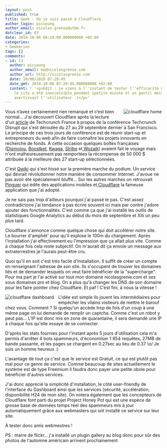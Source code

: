 ```yaml
---
layout: post
published: true
title: Geek - Où je suis passé à Cloudflare
author_login: picsoung
author_email: nicolas.grenie@utbm.fr
dotclear_id: 63
date: 2010-10-06 06:24:00.000000000 +02:00
categories:
- Geekeries
tags: []
comments:
- id: 13
  author: picsoung
  author_email: me@nicolasgrenie.com
  author_url: http://nicolasgrenie.com
  date: 10/08/2010 07:29:45
  date_gmt: 2010-10-08 07:29:45.000000000 +02:00
  content: ! '<p>Edit : je viens à l''instant de tester l''efficacité du système,
    le site a été inaccessible pendant 1petite minute et un gentil message user-friendly
    avertissait l''utilisateur :)</p>'
---
```

<p><img src="/public/illus_billets/.cloudfare_homepage_s.jpg" alt="cloudflare home" style="float:right; margin: 0 0 1em 1em;" title="cloudfare home, oct. 2010" />Vous n’avez certainement rien remarqué et c’est bien normal… J'ai découvert Cloudflare après la lecture d'un <a href="http://fr.techcrunch.com/2010/09/30/techcrunch-disrupt-ce-qui-sest-passe-a-lautre-cote-de-latlantique-la-meilleure-start-up/?utm_source=feedburner&amp;utm_medium=feed&amp;utm_campaign=Feed%3A+francaistechcrunch+%28TechCrunch+en+Francais%29" hreflang="fr">article</a> de Techcrunch France à propos de la conférence Techcrunch Disrupt qui s'est déroulée du 27 au 29 septembre dernier à San Francisco. Le principe de ces trois jours de conférence est de réunir start-up et entrepreneurs du web afin de faire connaître les projets innovants en recherche de fonds. À cette occasion quelques boîtes françaises (<a href="http://dismoiou.fr/" hreflang="fr">Dismoiou</a>, <a href="http://www.boosket.com/en" hreflang="en">Boostket</a>, <a href="http://kwaga.com/" hreflang="fr">Kwaga</a>, <a href="http://www.stribe.com/" hreflang="fr">Stribe</a> et<a href="http://www.wozaik.com/bienvenue" hreflang="fr"> Wozaik</a>) avaient fait le voyage mais n'ont malheureusement pas remportées la récompense de 50 000 $ attribuée à la meilleure des 27 start-up sélectionnées.</p>


<p>C'est <a href="http://www.qwiki.com/" hreflang="en">Qwiki</a> qui s'est hissé sur la première marche du podium. Un service qui devrait révolutionner notre manière de consommer Internet. J'avoue ne pas avoir été spécialement bluffé…
Sur les autres marches on retrouvait <a href="http://www.pinger.com/content/int/" hreflang="en">Pinguer</a> qui édite des applications mobiles et<a href="https://www.cloudflare.com/home.html" hreflang="en"> Cloudflare</a> la fameuse application que j'ai adopté.</p>


<p>Je ne sais pas trop d'ailleurs pourquoi j'ai passé le pas. C'est assez contradictoire j'ai tendance à pas écrire souvent ici mais par contre j'adore ajouter des fonctionnalités. C'est comme ça que j'ai installé les outils de statistiques Google Analytics au début du mois de septembre et Xiti un peu plus tard.</p>


<p>Cloudflare s'annonce comme quelque chose qui doit accélérer notre site. Le bourrer d'amphét' pour qu'il explose le 100m du chargement. Après l'installation j'ai effectivement eu l'impression que ça allait plus vite. Comme à chaque fois cela reste subjectif. On m'aurait dit ça envoie un message aux extraterrestres je l'aurais peut-être cru.</p>


<p>Quoi qu'il en soit c'est très facile d'installation. Il suffit de créer un compte en renseignant l'adresse de son site. Ils s'occupent de trouver les domaines liés et de demander lesquels on veut faire bénéficier de la "supercharge". Pour ma part je l'ai activé sur tout mon domaine nicolasgrenie.com et ses sous domaines pro et blog. On a plus qu'à changer les DNS de son domaine pour les faire pointer chez Cloudflare. Et paf ! C’est fini, à nous la vitesse !</p>


<p><img src="/public/illus_billets/.cloudfare_dashboard_s.jpg" alt="cloudflare dashboard" style="float:left; margin: 0 1em 1em 0;" title="cloudflare dashboard, oct. 2010" />L'idée est simple ils jouent les intermédiaires pour empêcher les vilains visiteurs de mettre le barouf chez vous. Comment&nbsp;? Si quelqu'un accède trop de fois d'un coup à une même page on lui demande de remplir un captcha. Comme c'est un robot y peut pas… L'IP est donc mis en zone de quarantaine, il sera demandé une IP à chaque fois qu'elle essaye de se connecter.</p>


<p>D'après les stats fournies pour l'instant après 5 jours d'utilisation cela m'a permis d'arrêter 4 bots spammeurs, d'économiser 1 854 requêtes, 27MB de bande passante, et les pages se chargent en 0.27sec au lieu de 0.37 \o/ Je suis un homme heureux :)</p>


<p>L'avantage de tout ça c'est que le service est Gratuit, ce qui est plutôt pas mal pour ce genre de service. Comme beaucoup de sites actuellement le système est de type Freemium il faudra donc payer une petite obole pour bénéficier d'autres services.</p>


<p>J'ai donc apprécié la simplicité d'installation, le côté user-friendly de l'interface du Dashboard ainsi que les services (sécurité, accélération, disponibilité H24 de mon site).
On notera également que les concepteurs de Cloudflare font parti du projet Project Honey Pot qui est une espèce de grosse base de données temps réel des spammeurs mis à jour automatiquement grâce aux webmasters qui ont installé ce service sur leur site.</p>


<p>À tester donc amis webmestres !</p>


<p>PS&nbsp;: marre de flickr… j'a installé un plugin gallery au blog donc pour sûr des photos de l'automne américain arrivent prochainement</p>
